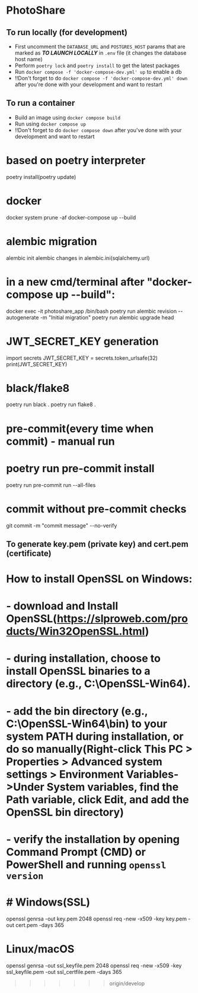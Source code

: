 # PhotoShare

## To run locally (for development)
- First uncomment the `DATABASE_URL` and `POSTGRES_HOST` params that are marked as ***TO LAUNCH LOCALLY*** in `.env` file (it changes the database host name)
- Perform `poetry lock` and `poetry install` to get the latest packages
- Run `docker compose -f 'docker-compose-dev.yml' up` to enable a db
- !!Don't forget to do `docker compose -f 'docker-compose-dev.yml' down` after you're done with your development and want to restart

## To run a container
- Build an image using `docker compose build`
- Run using `docker compose up`
- !!Don't forget to do `docker compose down` after you've done with your development and want to restart



# based on poetry interpreter
poetry install(poetry update)

# docker
docker system prune -af
docker-compose up --build

# alembic migration
alembic init alembic
changes in alembic.ini(sqlalchemy.url)

# in a new cmd/terminal after "docker-compose up --build":
docker exec -it photoshare_app /bin/bash
poetry run alembic revision --autogenerate -m "Initial migration"
poetry run alembic upgrade head

# JWT_SECRET_KEY generation
import secrets
JWT_SECRET_KEY = secrets.token_urlsafe(32)
print(JWT_SECRET_KEY)

# black/flake8
poetry run black .
poetry run flake8 .

# pre-commit(every time when commit) - manual run
# poetry run pre-commit install
poetry run pre-commit run --all-files

# commit without pre-commit checks
git commit -m "commit message" --no-verify

## To generate key.pem (private key) and cert.pem (certificate)
# How to install OpenSSL on Windows:
# - download and Install OpenSSL(https://slproweb.com/products/Win32OpenSSL.html)
# - during installation, choose to install OpenSSL binaries to a directory (e.g., C:\OpenSSL-Win64).
# - add the bin directory (e.g., C:\OpenSSL-Win64\bin) to your system PATH during installation, or do so manually(Right-click This PC > Properties > Advanced system settings > Environment Variables->Under System variables, find the Path variable, click Edit, and add the OpenSSL bin directory)
# - verify the installation by opening Command Prompt (CMD) or PowerShell and running `openssl version`
# # Windows(SSL)
openssl genrsa -out key.pem 2048
openssl req -new -x509 -key key.pem -out cert.pem -days 365

# Linux/macOS 
openssl genrsa -out ssl_keyfile.pem 2048
openssl req -new -x509 -key ssl_keyfile.pem -out ssl_certfile.pem -days 365

>>>>>>> origin/develop
